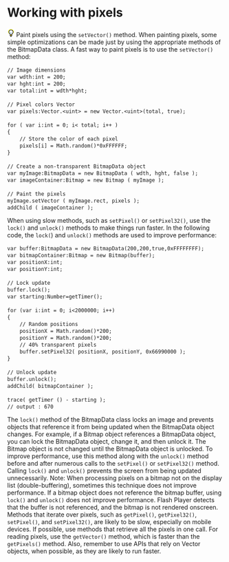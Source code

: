 # Working with pixels

![](../img/tip_help.png) Paint pixels using the `setVector()` method. When
painting pixels, some simple optimizations can be made just by using the
appropriate methods of the BitmapData class. A fast way to paint pixels is to
use the `setVector()` method:

    // Image dimensions
    var wdth:int = 200;
    var hght:int = 200;
    var total:int = wdth*hght;
     
    // Pixel colors Vector
    var pixels:Vector.<uint> = new Vector.<uint>(total, true);
     
    for ( var i:int = 0; i< total; i++ )
    {
        // Store the color of each pixel
        pixels[i] = Math.random()*0xFFFFFF;
    }
     
    // Create a non-transparent BitmapData object
    var myImage:BitmapData = new BitmapData ( wdth, hght, false );
    var imageContainer:Bitmap = new Bitmap ( myImage );
     
    // Paint the pixels
    myImage.setVector ( myImage.rect, pixels );
    addChild ( imageContainer );

When using slow methods, such as `setPixel()` or `setPixel32()`, use the
`lock()` and `unlock()` methods to make things run faster. In the following
code, the `lock(`) and `unlock()` methods are used to improve performance:

    var buffer:BitmapData = new BitmapData(200,200,true,0xFFFFFFFF);
    var bitmapContainer:Bitmap = new Bitmap(buffer);
    var positionX:int;
    var positionY:int;
     
    // Lock update
    buffer.lock();
    var starting:Number=getTimer();
     
    for (var i:int = 0; i<2000000; i++)
    {
        // Random positions
        positionX = Math.random()*200;
        positionY = Math.random()*200;
        // 40% transparent pixels
        buffer.setPixel32( positionX, positionY, 0x66990000 );
    }
     
    // Unlock update
    buffer.unlock();
    addChild( bitmapContainer );
     
    trace( getTimer () - starting );
    // output : 670

The `lock()` method of the BitmapData class locks an image and prevents objects
that reference it from being updated when the BitmapData object changes. For
example, if a Bitmap object references a BitmapData object, you can lock the
BitmapData object, change it, and then unlock it. The Bitmap object is not
changed until the BitmapData object is unlocked. To improve performance, use
this method along with the `unlock()` method before and after numerous calls to
the `setPixel()` or `setPixel32()` method. Calling `lock()` and `unlock()`
prevents the screen from being updated unnecessarily. Note: When processing
pixels on a bitmap not on the display list (double-buffering), sometimes this
technique does not improve performance. If a bitmap object does not reference
the bitmap buffer, using `lock()` and `unlock()` does not improve performance.
Flash Player detects that the buffer is not referenced, and the bitmap is not
rendered onscreen. Methods that iterate over pixels, such as `getPixel()`,
`getPixel32()`, `setPixel()`, and `setPixel32()`, are likely to be slow,
especially on mobile devices. If possible, use methods that retrieve all the
pixels in one call. For reading pixels, use the `getVector()` method, which is
faster than the `getPixels()` method. Also, remember to use APIs that rely on
Vector objects, when possible, as they are likely to run faster.
